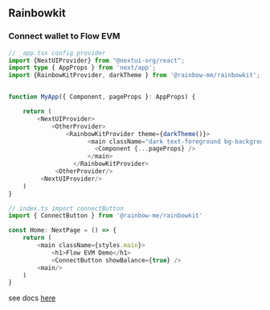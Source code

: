 
## Rainbowkit


### Connect wallet to Flow EVM

```ts
// _app.tsx config provider
import {NextUIProvider} from "@nextui-org/react";
import type { AppProps } from 'next/app';
import {RainbowKitProvider, darkTheme } from '@rainbow-me/rainbowkit';


function MyApp({ Component, pageProps }: AppProps) {

    return (
        <NextUIProvider>
            <OtherProvider>
                <RainbowKitProvider theme={darkTheme()}>
                      <main className="dark text-foreground bg-background">
                        <Component {...pageProps} />
                      </main>
                  </RainbowKitProvider>
             <OtherProvider/>
         <NextUIProvider/>
    )    
}
```

```ts
// index.ts import connectButton
import { ConnectButton } from '@rainbow-me/rainbowkit'

const Home: NextPage = () => {
    return (
        <main className={styles.main}>
            <h1>Flow EVM Demo</h1>
            <ConnectButton showBalance={true} />
        <main/>
    )
}
```


see docs [here](https://github.com/Outblock/wallet-example/blob/main/wagmi-project/README.md) 